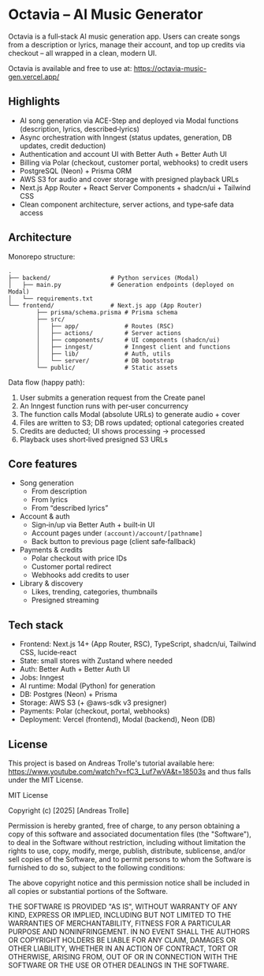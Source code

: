 # Octavia – AI Music Generator

Octavia is a full‑stack AI music generation app. Users can create songs from a description or lyrics, manage their account, and top up credits via checkout – all wrapped in a clean, modern UI.

Octavia is available and free to use at:
https://octavia-music-gen.vercel.app/

## Highlights

- AI song generation via ACE-Step and deployed via Modal functions (description, lyrics, described‑lyrics)
- Async orchestration with Inngest (status updates, generation, DB updates, credit deduction)
- Authentication and account UI with Better Auth + Better Auth UI
- Billing via Polar (checkout, customer portal, webhooks) to credit users
- PostgreSQL (Neon) + Prisma ORM
- AWS S3 for audio and cover storage with presigned playback URLs
- Next.js App Router + React Server Components + shadcn/ui + Tailwind CSS
- Clean component architecture, server actions, and type‑safe data access

## Architecture

Monorepo structure:

```
.
├── backend/                 # Python services (Modal)
│   ├── main.py              # Generation endpoints (deployed on Modal)
│   └── requirements.txt
└── frontend/                # Next.js app (App Router)
		├── prisma/schema.prisma # Prisma schema
		├── src/
		│   ├── app/             # Routes (RSC)
		│   ├── actions/         # Server actions
		│   ├── components/      # UI components (shadcn/ui)
		│   ├── inngest/         # Inngest client and functions
		│   ├── lib/             # Auth, utils
		│   └── server/          # DB bootstrap
		└── public/              # Static assets
```

Data flow (happy path):

1. User submits a generation request from the Create panel
2. An Inngest function runs with per‑user concurrency
3. The function calls Modal (absolute URLs) to generate audio + cover
4. Files are written to S3; DB rows updated; optional categories created
5. Credits are deducted; UI shows processing → processed
6. Playback uses short‑lived presigned S3 URLs

## Core features

- Song generation
  - From description
  - From lyrics
  - From “described lyrics”
- Account & auth
  - Sign‑in/up via Better Auth + built‑in UI
  - Account pages under `(account)/account/[pathname]`
  - Back button to previous page (client safe‑fallback)
- Payments & credits
  - Polar checkout with price IDs
  - Customer portal redirect
  - Webhooks add credits to user
- Library & discovery
  - Likes, trending, categories, thumbnails
  - Presigned streaming

## Tech stack

- Frontend: Next.js 14+ (App Router, RSC), TypeScript, shadcn/ui, Tailwind CSS, lucide‑react
- State: small stores with Zustand where needed
- Auth: Better Auth + Better Auth UI
- Jobs: Inngest
- AI runtime: Modal (Python) for generation
- DB: Postgres (Neon) + Prisma
- Storage: AWS S3 (+ @aws-sdk v3 presigner)
- Payments: Polar (checkout, portal, webhooks)
- Deployment: Vercel (frontend), Modal (backend), Neon (DB)

## License

This project is based on Andreas Trolle's tutorial available here:
https://www.youtube.com/watch?v=fC3_Luf7wVA&t=18503s
and thus falls under the MIT License.

MIT License

Copyright (c) [2025] [Andreas Trolle]

Permission is hereby granted, free of charge, to any person obtaining a copy of this software and associated documentation files (the "Software"), to deal in the Software without restriction, including without limitation the rights to use, copy, modify, merge, publish, distribute, sublicense, and/or sell copies of the Software, and to permit persons to whom the Software is furnished to do so, subject to the following conditions:

The above copyright notice and this permission notice shall be included in all copies or substantial portions of the Software.

THE SOFTWARE IS PROVIDED "AS IS", WITHOUT WARRANTY OF ANY KIND, EXPRESS OR IMPLIED, INCLUDING BUT NOT LIMITED TO THE WARRANTIES OF MERCHANTABILITY, FITNESS FOR A PARTICULAR PURPOSE AND NONINFRINGEMENT. IN NO EVENT SHALL THE AUTHORS OR COPYRIGHT HOLDERS BE LIABLE FOR ANY CLAIM, DAMAGES OR OTHER LIABILITY, WHETHER IN AN ACTION OF CONTRACT, TORT OR OTHERWISE, ARISING FROM, OUT OF OR IN CONNECTION WITH THE SOFTWARE OR THE USE OR OTHER DEALINGS IN THE SOFTWARE.
